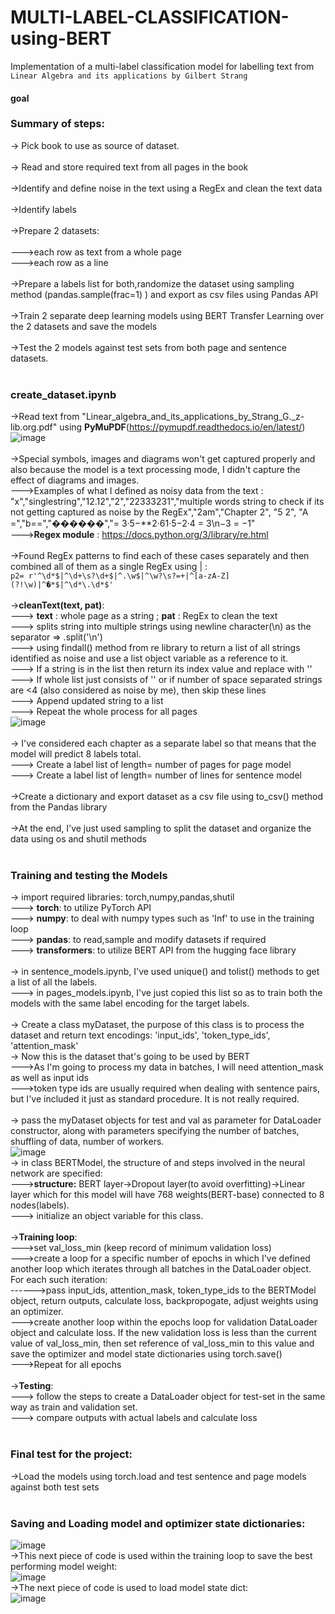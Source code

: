 # MULTI-LABEL-CLASSIFICATION-using-BERT
Implementation of a multi-label classification model for labelling text from `Linear Algebra and its applications by Gilbert Strang`
#### goal
### Summary of steps: 
-> Pick book to use as source of dataset.<br/><br/>
-> Read and store required text from all pages in the book<br/><br/> 
->Identify and define noise in the text using a RegEx and clean the text data<br/><br/> 
->Identify labels<br/><br/> 
->Prepare 2 datasets: <br/><br/> 
--->each row as text from a whole page<br/>
--->each row as a line <br/><br/> 
->Prepare a labels list for both,randomize the dataset using sampling method (pandas.sample(frac=1) ) and export as csv files using Pandas API<br/><br/> 
->Train 2 separate deep learning models using BERT Transfer Learning over the 2 datasets and save the models<br/><br/> 
->Test the 2 models against test sets from both page and sentence datasets.<br/><br/> 

### create_dataset.ipynb
->Read text from "Linear_algebra_and_its_applications_by_Strang_G._z-lib.org.pdf" using **PyMuPDF**(https://pymupdf.readthedocs.io/en/latest/)
![image](https://user-images.githubusercontent.com/80392139/151307854-fa9d9844-9842-4880-ac18-1a248049dcee.png)<br/><br/>
->Special symbols, images and diagrams won't get captured properly and also because the model is a text processing mode, I didn't capture the effect of diagrams and images.<br/>
--->Examples of what I defined as noisy data from the text :<br/>"x","singlestring","12.12","2","22333231","multiple words string to check if its not getting captured as noise by the RegEx","2am","Chapter 2", "5 2", "A =","b==","������","= 3·5−**2·61·5−2·4 = 3\n−3 = −1" <br/>
--->**Regex module** : https://docs.python.org/3/library/re.html  <br/><br/>
->Found RegEx patterns to find each of these cases separately and then combined all of them as a single RegEx using | : <br/> 
` p2= r'^\d*$|^\d+\s?\d+$|^.\w$|^\w?\s?=+|^[a-zA-Z](?!\w)|^�*$|^\d*\.\d*$' ` <br/><br/>
->**cleanText(text, pat)**: <br/> 
---> **text** : whole page as a string ; **pat** : RegEx to clean the text<br/> 
---> splits string into multiple strings using newline character(\n) as the separator => .split('\n')<br/> 
---> using findall() method from re library to return a list of all strings identified as noise and use a list object variable as a reference to it.<br/> 
---> If a string is in the list then return its index value and replace with '' <br/> 
---> If whole list just consists of '' or if number of space separated strings are <4 (also considered as noise by me), then skip these lines<br/> 
---> Append updated string to a list<br/> 
---> Repeat the whole process for all pages<br/> 
![image](https://user-images.githubusercontent.com/80392139/151325950-aa186f56-881a-402b-9940-1f085c04929e.png)<br/> <br/> 
-> I've considered each chapter as a separate label so that means that the model will predict 8 labels total.<br/>
---> Create a label list of length= number of pages for page model<br/>
---> Create a label list of length= number of lines for sentence model<br/><br/>
->Create a dictionary and export dataset as a csv file using to_csv() method from the Pandas library<br/><br/>
->At the end, I've just used sampling to split the dataset and organize the data using os and shutil methods<br/><br/>

### Training and testing the Models <br/>
-> import required libraries: torch,numpy,pandas,shutil<br/>
---> **torch**: to utilize PyTorch API<br/>
---> **numpy**: to deal with numpy types such as 'Inf' to use in the training loop<br/>
---> **pandas**: to read,sample and modify datasets if required<br/>
---> **transformers**: to utilize BERT API from the hugging face library<br/><br/>
-> in sentence_models.ipynb, I've used unique() and tolist() methods to get a list of all the labels.<br/>
---> in pages_models.ipynb, I've just copied this list so as to train both the models with the same label encoding for the target labels.<br/><br/>
-> Create a class myDataset, the purpose of this class is to process the dataset and return text encodings: 'input_ids', 'token_type_ids', 'attention_mask'<br/>
-> Now this is the dataset that's going to be used by BERT<br/>
--->As I'm going to process my data in batches, I will need attention_mask as well as input ids<br/>
--->token type ids are usually required when dealing with sentence pairs, but I've included it just as standard procedure. It is not really required.<br/><br/>
-> pass the myDataset objects for test and val as parameter for DataLoader constructor, along with parameters specifying the number of batches, shuffling of data, number of workers.<br/>![image](https://user-images.githubusercontent.com/80392139/151388218-ac5bb4dd-9875-4e91-901c-5447f398e774.png)<br/>
-> in class BERTModel, the structure of and steps involved in the neural network are specified:<br/>
--->**structure:** BERT layer->Dropout layer(to avoid overfitting)->Linear layer which for this model will have 768 weights(BERT-base) connected to 8 nodes(labels).<br/>
---> initialize an object variable for this class.<br/><br/>
->**Training loop**:<br/> 
--->set val_loss_min (keep record of minimum validation loss)<br/>
--->create a loop for a specific number of epochs in which I've defined another loop which iterates through all batches in the DataLoader object. For each such iteration:<br/>
------>pass input_ids, attention_mask, token_type_ids to the BERTModel object, return outputs, calculate loss, backpropogate, adjust weights using an optimizer.<br/>
--->create another loop within the epochs loop for validation DataLoader object and calculate loss. If the new validation loss is less than the current value of val_loss_min, then set reference of val_loss_min to this value and save the optimizer and model state dictionaries using torch.save()<br/>
--->Repeat for all epochs<br/><br/>
->**Testing**:<br/>
---> follow the steps to create a DataLoader object for test-set in the same way as train and validation set.<br/>
---> compare outputs with actual labels and calculate loss<br/><br/>
### Final test for the project: <br/>
->Load the models using torch.load and test sentence and page models against both test sets<br/><br/>

### Saving and Loading model and optimizer state dictionaries: <br/>
![image](https://user-images.githubusercontent.com/80392139/151401630-5091c519-4104-4fef-8101-bf755bded144.png)<br/>
->This next piece of code is used within the training loop to save the best performing model weight:<br/>
![image](https://user-images.githubusercontent.com/80392139/151401700-62c3d461-4695-4bf8-960c-e86856b1c18a.png)<br/>
->The next piece of code is used to load model state dict: <br/>
![image](https://user-images.githubusercontent.com/80392139/151402903-bb7f8df5-d774-4116-ba7d-352d00b089f1.png)
